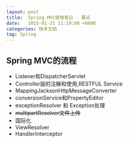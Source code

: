 ```yaml
---
layout: post
title:  Spring MVC使用笔记 - 要点
date:   2015-01-21 11:19:00 +0800
categories: 技术文档
tag: Spring
---
```


Spring MVC的流程
-------------------------------------

* Listener和DispatcherServlet
* Controller层的注解和使用,RESTFUL Service
* MappingJacksonHttpMessageConverter
* conversionService和PropertyEditor
* exceptionResolver 和 Exception处理
* <del>multipartResolver文件上传</del>
* 国际化
* ViewResolver
* HandlerInterceptor
